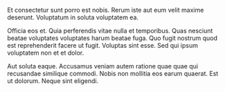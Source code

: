 Et consectetur sunt porro est nobis. Rerum iste aut eum velit maxime deserunt. Voluptatum in soluta voluptatem ea.
 Officia eos et. Quia perferendis vitae nulla et temporibus. Quas nesciunt beatae voluptates voluptates harum beatae fuga. Quo fugit nostrum quod est reprehenderit facere ut fugit. Voluptas sint esse. Sed qui ipsum voluptatem non et et dolor.
 Aut soluta eaque. Accusamus veniam autem ratione quae quae qui recusandae similique commodi. Nobis non mollitia eos earum quaerat. Est ut dolorum. Neque sint eligendi.